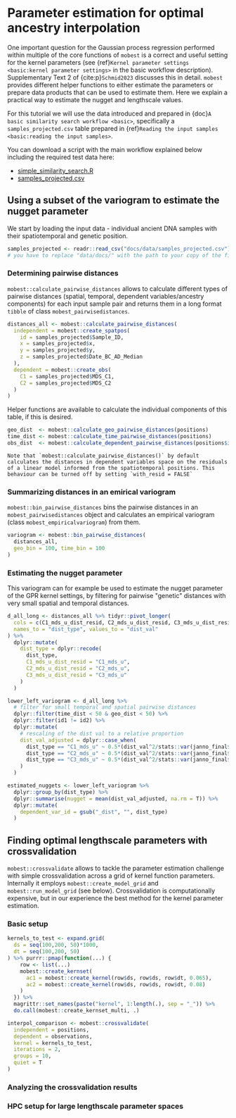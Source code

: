 # Parameter estimation for optimal ancestry interpolation

One important question for the Gaussian process regression performed within multiple of the core functions of `mobest` is a correct and useful setting for the kernel parameters (see {ref}`Kernel parameter settings <basic:kernel parameter settings>` in the basic workflow description). Supplementary Text 2 of {cite:p}`Schmid2023` discusses this in detail. `mobest` provides different helper functions to either estimate the parameters or prepare data products that can be used to estimate them. Here we explain a practical way to estimate the nugget and lengthscale values.

For this tutorial we will use the data introduced and prepared in {doc}`A basic similarity search workflow <basic>`, specifically a `samples_projected.csv` table prepared in {ref}`Reading the input samples <basic:reading the input samples>`.

You can download a script with the main workflow explained below including the required test data here:

- [simple_similarity_search.R](data/simple_similarity_search.R)
- [samples_projected.csv](data/samples_projected.csv)

## Using a subset of the variogram to estimate the nugget parameter

We start by loading the input data - individual ancient DNA samples with their spatiotemporal and genetic position.

```r
samples_projected <- readr::read_csv("docs/data/samples_projected.csv")
# you have to replace "data/docs/" with the path to your copy of the file
```

### Determining pairwise distances

`mobest::calculate_pairwise_distances` allows to calculate different types of pairwise distances (spatial, temporal, dependent variables/ancestry components) for each input sample pair and returns them in a long format `tibble` of class `mobest_pairwisedistances`.

```r
distances_all <- mobest::calculate_pairwise_distances(
  independent = mobest::create_spatpos(
    id = samples_projected$Sample_ID,
    x = samples_projected$x,
    y = samples_projected$y,
    z = samples_projected$Date_BC_AD_Median
  ),
  dependent = mobest::create_obs(
    C1 = samples_projected$MDS_C1,
    C2 = samples_projected$MDS_C2
  )
)
```

Helper functions are available to calculate the individual components of this table, if this is desired.

```r
geo_dist  <- mobest::calculate_geo_pairwise_distances(positions)
time_dist <- mobest::calculate_time_pairwise_distances(positions)
obs_dist  <- mobest::calculate_dependent_pairwise_distances(positions$id, observations)
```

```{warning}
Note that `mobest::calculate_pairwise_distances()` by default calculates the distances in dependent variables space on the residuals of a linear model informed from the spatiotemporal positions. This behaviour can be turned off by setting `with_resid = FALSE`
```

### Summarizing distances in an emirical variogram

`mobest::bin_pairwise_distances` bins the pairwise distances in an `mobest_pairwisedistances` object and calculates an empirical variogram (class `mobest_empiricalvariogram`) from them.

```r
variogram <- mobest::bin_pairwise_distances(
  distances_all,
  geo_bin = 100, time_bin = 100
)
```

### Estimating the nugget parameter

This variogram can for example be used to estimate the nugget parameter of the GPR kernel settings, by filtering for pairwise "genetic" distances with very small spatial and temporal distances.

```r
d_all_long <- distances_all %>% tidyr::pivot_longer(
  cols = c(C1_mds_u_dist_resid, C2_mds_u_dist_resid, C3_mds_u_dist_resid),
  names_to = "dist_type", values_to = "dist_val"
) %>%
  dplyr::mutate(
    dist_type = dplyr::recode(
      dist_type,
      C1_mds_u_dist_resid = "C1_mds_u",
      C2_mds_u_dist_resid = "C2_mds_u",
      C3_mds_u_dist_resid = "C3_mds_u"
    )
  )
```

```r
lower_left_variogram <- d_all_long %>%
  # filter for small temporal and spatial pairwise distances
  dplyr::filter(time_dist < 50 & geo_dist < 50) %>%
  dplyr::filter(id1 != id2) %>%
  dplyr::mutate(
    # rescaling of the dist val to a relative proportion
    dist_val_adjusted = dplyr::case_when(
      dist_type == "C1_mds_u" ~ 0.5*(dist_val^2/stats::var(janno_final$C1_mds_u)),
      dist_type == "C2_mds_u" ~ 0.5*(dist_val^2/stats::var(janno_final$C2_mds_u)),
      dist_type == "C3_mds_u" ~ 0.5*(dist_val^2/stats::var(janno_final$C3_mds_u)),
    )
  )
```

```r
estimated_nuggets <- lower_left_variogram %>%
  dplyr::group_by(dist_type) %>%
  dplyr::summarise(nugget = mean(dist_val_adjusted, na.rm = T)) %>%
  dplyr::mutate(
    dependent_var_id = gsub("_dist", "", dist_type)
  )
```

## Finding optimal lengthscale parameters with crossvalidation

`mobest::crossvalidate` allows to tackle the parameter estimation challenge with simple crossvalidation across a grid of kernel function parameters. Internally it employs `mobest::create_model_grid` and `mobest::run_model_grid` (see below). Crossvalidation is computationally expensive, but in our experience the best method for the kernel parameter estimation.

### Basic setup

```r
kernels_to_test <- expand.grid(
  ds = seq(100,200, 50)*1000,
  dt = seq(100,200, 50)
) %>% purrr::pmap(function(...) {
    row <- list(...)
    mobest::create_kernset(
      ac1 = mobest::create_kernel(row$ds, row$ds, row$dt, 0.065),
      ac2 = mobest::create_kernel(row$ds, row$ds, row$dt, 0.08)
    )
  }) %>%
  magrittr::set_names(paste("kernel", 1:length(.), sep = "_")) %>%
  do.call(mobest::create_kernset_multi, .)

interpol_comparison <- mobest::crossvalidate(
  independent = positions,
  dependent = observations,
  kernel = kernels_to_test,
  iterations = 2,
  groups = 10,
  quiet = T
)
```

### Analyzing the crossvalidation results

### HPC setup for large lengthscale parameter spaces



<!--
## Maximum likelihood estimation

`mobest::laGP_mle_anisotropic` wraps around `laGP::mleGPsep` to perform marginal maximum likelihood inference for anisotropic (separable) Gaussian lengthscale and nugget parameters.

```r
mleGPsep_out <- mobest::laGP_mle_anisotropic(
  independent = dplyr::mutate(positions, x = x/1000, y = y/1000),
  dependent = observations,
  iterations = 2,
  verb = 0
)
```

`mobest::laGP_jmle_anisotropic` does the same, but for joint maximum likelihood inference.

```r
jmleGPsep_out <- mobest::laGP_jmle_anisotropic(
  independent = dplyr::mutate(positions, x = x/1000, y = y/1000),
  dependent = observations,
  iterations = 2,
  verb = 0
)
```

`mobest::laGP_mle_sequence_isotropic_fixed_g` implements a very specific approach, where the mle is performed under the assumption of an isotropic system, but with a series of scaling factors to explore the space-time-relation. The nugget term g is fixed.

```r
mle_sequence <- mobest::laGP_mle_sequence_isotropic_fixed_g(
  independent = dplyr::mutate(positions, x = x/1000, y = y/1000),
  dependent = observations,
  iterations = 2,
  g = c(ac1 = 0.1, ac2 = 0.1),
  space_time_scaling_factor_sequence = seq(0.1, 2, 0.1),
  verb = 0
)
```
-->